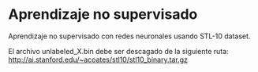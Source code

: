 # Aprendizaje no supervisado
Aprendizaje no supervisado con redes neuronales usando STL-10 dataset.

El archivo unlabeled_X.bin debe ser descagado de la siguiente ruta: http://ai.stanford.edu/~acoates/stl10/stl10_binary.tar.gz
